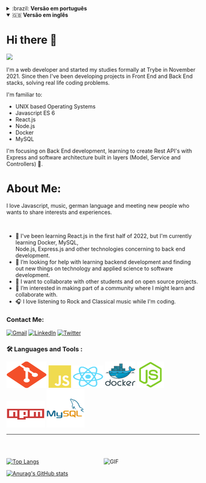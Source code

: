 
<details>
  <summary>:brazil: <b>Versão em português</b></summary>

  <h1>Oi, galera! 👋</h1> 
  <div id="header" align="left">
    <img src="https://media.giphy.com/media/M9gbBd9nbDrOTu1Mqx/giphy.gif" width="100"/>
  </div> 
 
  <p>Sou desenvolvedor de software para a web e iniciei meus estudos formalmente na Trybe em Novembro de 2021. Desde então, venho desenvolvendo projetos nas stacks Front End e Back End, resolvendo problemas de programação da vida real.</p>
  
 
  <p> Sou familiarizado com:</p>
  <ul>
    <li> Sistemas Operacionais baseados em UNIX 
    <li> Javascript ES 6 
    <li> React.js
    <li> Node.js 
    <li> Docker 
    <li> MySQL 
  </ul>
  
  <p>Estou focando em desenvolvimento Back End, aprendendo a construir API's Rest com o framework Express no ambiente Node.js e usando arquitetura de software em camadas (Model, Service and Controllers) 🙂.</p> 
  
  <h1>Sobre Mim:</h1>
  <p>Adoro Javascript, música, língua alemã e conhecer novas pessoas que querem compartilhar interesses e experiências.</p>
  </br>

  - 🌱 Estive aprendendo React.js na primeira metade de 2022, mas estou atualmente aprendendo Docker, MySQL, </br>
Node.js, Express.js e outras tecnologias concernentes ao desenvolvimento Back End.
  - 🤔 Estou procurando por ajuda com o aprendizado de Back End e descobrir coisas novas sobre tecnologias e ciência aplicada ao desenvolvimento de software. 
  - 👯 Quero colaborar com outras pessoas estudantes e em projetos open source. 
  - 🔭 Tenho interesse em fazer parte de uma comunidade com a qual eu possa aprender e colaborar.
  - 🎧 Curto ouvir música clássica e/ou rock enquanto leio e escrevo códigos. 

  ### Entre em Contato:

  [![Gmail](https://img.shields.io/badge/-GMAIL-D14836?style=for-the-badge&logo=gmail&logoColor=white)](mailto:lucasbs.code@gmail.com)
  [![LinkedIn](https://img.shields.io/badge/-LINKEDIN-0077B5?style=for-the-badge&logo=linkedin&logoColor=white)](https://www.linkedin.com/in/lucas-barreto-/)
  [![Twitter](https://img.shields.io/badge/Twitter-1DA1F2?style=for-the-badge&logo=twitter&logoColor=white)](https://twitter.com/lucasbarreto92)

  ### :hammer_and_wrench: Linguagens e Ferramentas :
  <div display="grid">
    <img src="https://github.com/devicons/devicon/blob/master/icons/git/git-original.svg" width="105px" height="70px">  
    <img src="https://github.com/devicons/devicon/blob/master/icons/javascript/javascript-plain.svg" width="60px" height="60px">
    <img src="https://github.com/devicons/devicon/blob/master/icons/react/react-original.svg" width="80px" height="60px">
    <img src="https://github.com/devicons/devicon/blob/master/icons/docker/docker-original-wordmark.svg" width="80px" height="70px">
    <img src="https://github.com/devicons/devicon/blob/master/icons/nodejs/nodejs-original.svg" width="70px" height="70px">
    <img src="https://github.com/devicons/devicon/blob/master/icons/npm/npm-original-wordmark.svg" width="100px" height="70px">
    <img src="https://github.com/devicons/devicon/blob/master/icons/mysql/mysql-original-wordmark.svg" width="100px" height="100px">
  </div>
  <hr>
  </br>
  </br>

  <div text-align="center">
 
   [![Top Langs](https://github-readme-stats.vercel.app/api/top-langs/?username=lucasbarreto92&theme=dark&background=000000)](https://github.com/anuraghazra/github-readme-stats)
   <img align="right" width="250" alt="GIF" src="https://media.giphy.com/media/MC6eSuC3yypCU/giphy.gif" />

   [![Anurag's GitHub stats](https://github-readme-stats.vercel.app/api?username=lucasbarreto92&theme=dark&background=000000)](https://github.com/anuraghazra/github-readme-stats)

 </div>
</details>
<details open>
  <summary>🇬🇧 <b>Versão em inglês</b></summary>

  <h1>Hi there 👋</h1> 
  <div id="header" align="left">
    <img src="https://media.giphy.com/media/M9gbBd9nbDrOTu1Mqx/giphy.gif" width="100"/>
  </div> 
 
  <p>I'm a web developer and started my studies formally at Trybe in November 2021. Since then I've been developing projects in Front End and Back End stacks, solving real life coding problems.</p>
 
  <p> I'm familiar to: </p>
  <ul>
    <li> UNIX based Operating Systems 
    <li> Javascript ES 6 
    <li> React.js
    <li> Node.js 
    <li> Docker 
    <li> MySQL 
  </ul>
  
  <p>I'm focusing on Back End development, learning to create Rest API's with Express and software architecture built in layers (Model, Service and Controllers) 🙂.</p>

  <h1>About Me:</h1>
  <p>I love Javascript, music, german language and meeting new people who wants to share interests and experiences.</p>
  </br>

  - 🌱 I've been learning React.js in the first half of 2022, but I'm currently learning Docker, MySQL, </br>
Node.js, Express.js and other technologies concerning to back end development.
  - 🤔 I’m looking for help with learning backend development and finding out new things on technology and applied science to software development. 
  - 👯 I want to collaborate with other students and on open source projects. 
  - 🔭 I’m interested in making part of a community where I might learn and collaborate with.
  - 🎧 I love listening to Rock and Classical music while I'm coding. 

  ### Contact Me:

  [![Gmail](https://img.shields.io/badge/-GMAIL-D14836?style=for-the-badge&logo=gmail&logoColor=white)](mailto:lucasbs.code@gmail.com)
  [![LinkedIn](https://img.shields.io/badge/-LINKEDIN-0077B5?style=for-the-badge&logo=linkedin&logoColor=white)](https://www.linkedin.com/in/lucas-barreto-/)
  [![Twitter](https://img.shields.io/badge/Twitter-1DA1F2?style=for-the-badge&logo=twitter&logoColor=white)](https://twitter.com/lucasbarreto92)

  ### :hammer_and_wrench: Languages and Tools :
  <div display="grid">
    <img src="https://github.com/devicons/devicon/blob/master/icons/git/git-original.svg" width="105px" height="70px">  
    <img src="https://github.com/devicons/devicon/blob/master/icons/javascript/javascript-plain.svg" width="60px" height="60px">
    <img src="https://github.com/devicons/devicon/blob/master/icons/react/react-original.svg" width="80px" height="60px">
    <img src="https://github.com/devicons/devicon/blob/master/icons/docker/docker-original-wordmark.svg" width="80px" height="70px">
    <img src="https://github.com/devicons/devicon/blob/master/icons/nodejs/nodejs-original.svg" width="70px" height="70px">
    <img src="https://github.com/devicons/devicon/blob/master/icons/npm/npm-original-wordmark.svg" width="100px" height="70px">
    <img src="https://github.com/devicons/devicon/blob/master/icons/mysql/mysql-original-wordmark.svg" width="100px" height="100px">
  </div>
  <hr>
  </br>
  </br>

  <div text-align="center">
 
   [![Top Langs](https://github-readme-stats.vercel.app/api/top-langs/?username=lucasbarreto92&theme=dark&background=000000)](https://github.com/anuraghazra/github-readme-stats)
   <img align="right" width="250" alt="GIF" src="https://media.giphy.com/media/MC6eSuC3yypCU/giphy.gif" />

   [![Anurag's GitHub stats](https://github-readme-stats.vercel.app/api?username=lucasbarreto92&theme=dark&background=000000)](https://github.com/anuraghazra/github-readme-stats)

 </div>
</details>


<!--
**lucasbarreto92/lucasbarreto92** is a ✨ _special_ ✨ repository because its `README.md` (this file) appears on your GitHub profile.

Here are some ideas to get you started:

- 🔭 I’m currently working on ... -->

<!--


- 💬 Ask me about ...
- 📫 How to reach me: ...
- 😄 Pronouns: ...
- ⚡ Fun fact: ...
-->


